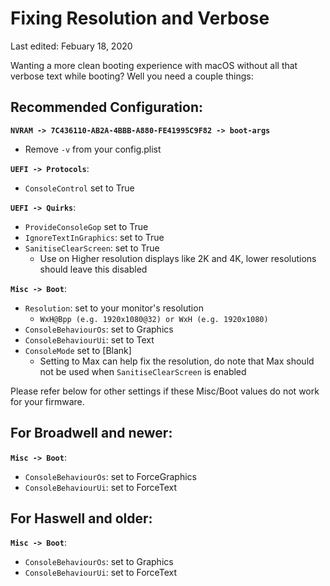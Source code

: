 # Fixing Resolution and Verbose

Last edited: Febuary 18, 2020

Wanting a more clean booting experience with macOS without all that verbose text while booting? Well you need a couple things:

## Recommended Configuration:

**`NVRAM -> 7C436110-AB2A-4BBB-A880-FE41995C9F82 -> boot-args`**

* Remove `-v` from your config.plist

**`UEFI -> Protocols`**:

* `ConsoleControl` set to True

**`UEFI -> Quirks`**:

* `ProvideConsoleGop` set to True
* `IgnoreTextInGraphics`: set to True
* `SanitiseClearScreen`: set to True
   * Use on Higher resolution displays like 2K and 4K, lower resolutions should leave this disabled

**`Misc -> Boot`**:

* `Resolution`: set to your monitor's resolution
   * `WxH@Bpp (e.g. 1920x1080@32) or WxH (e.g. 1920x1080)`
* `ConsoleBehaviourOs`: set to Graphics
* `ConsoleBehaviourUi`: set to Text
* `ConsoleMode` set to [Blank]
  * Setting to Max can help fix the resolution, do note that Max should not be used when `SanitiseClearScreen` is enabled

Please refer below for other settings if these Misc/Boot values do not work for your firmware.

## For Broadwell and newer:

**`Misc -> Boot`**:

* `ConsoleBehaviourOs`: set to ForceGraphics
* `ConsoleBehaviourUi`: set to ForceText

## For Haswell and older:

**`Misc -> Boot`**:

* `ConsoleBehaviourOs`: set to Graphics
* `ConsoleBehaviourUi`: set to ForceText

